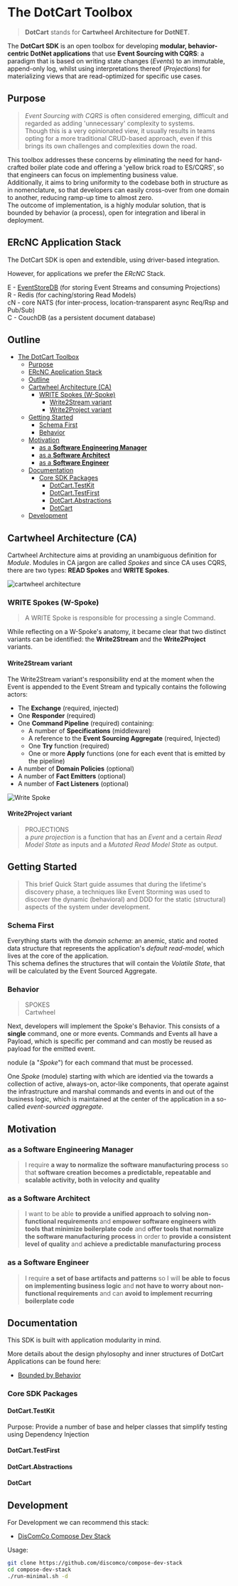 # The DotCart Toolbox

> **DotCart** stands for **Cartwheel Architecture for DotNET**.

The **DotCart SDK** is an open toolbox for developing **modular, behavior-centric DotNet applications** that use **Event Sourcing with CQRS**: a paradigm that is based on writing state changes (_Events_) to an immutable, append-only log, whilst using  interpretations thereof (_Projections_) for materializing views that are read-optimized for specific use cases.

## Purpose

 > _Event Sourcing with CQRS_ is often considered emerging, difficult and regarded as adding 'unnecessary' complexity to systems.  
 Though this is a very opinionated view, it usually results in teams opting for a more traditional CRUD-based approach, even if this brings its own challenges and complexities down the road.

This toolbox addresses these concerns by eliminating the need for hand-crafted boiler plate code and offering a 'yellow brick road to ES/CQRS', so that engineers can focus on implementing business value.  
Additionally, it aims to bring uniformity to the codebase both in structure as in nomenclature, so that developers can easily cross-over from one domain to another, reducing ramp-up time to almost zero.  
The outcome of implementation, is a highly modular solution, that is bounded by behavior (a process), open for integration and liberal in deployment.

## ERcNC Application Stack

The DotCart SDK is open and extendible, using driver-based integration.  

However, for applications we prefer the _ERcNC_ Stack.

E - [EventStoreDB](https://eventstore.com) (for storing Event Streams and consuming Projections)  
R - Redis (for caching/storing Read Models)  
cN - core NATS (for inter-process, location-transparent async Req/Rsp and Pub/Sub)  
C - CouchDB (as a persistent document database)

## Outline

- [The DotCart Toolbox](#the-dotcart-toolbox)
  - [Purpose](#purpose)
  - [ERcNC Application Stack](#ercnc-application-stack)
  - [Outline](#outline)
  - [Cartwheel Architecture (CA)](#cartwheel-architecture-ca)
    - [WRITE Spokes (W-Spoke)](#write-spokes-w-spoke)
      - [Write2Stream variant](#write2stream-variant)
      - [Write2Project variant](#write2project-variant)
  - [Getting Started](#getting-started)
    - [Schema First](#schema-first)
    - [Behavior](#behavior)
  - [Motivation](#motivation)
    - [as a **Software Engineering Manager**](#as-a-software-engineering-manager)
    - [as a **Software Architect**](#as-a-software-architect)
    - [as a **Software Engineer**](#as-a-software-engineer)
  - [Documentation](#documentation)
    - [Core SDK Packages](#core-sdk-packages)
      - [DotCart.TestKit](#dotcarttestkit)
      - [DotCart.TestFirst](#dotcarttestfirst)
      - [DotCart.Abstractions](#dotcartabstractions)
      - [DotCart](#dotcart)
  - [Development](#development)

## Cartwheel Architecture (CA)

Cartwheel Architecture aims at providing an unambiguous definition for _Module_. Modules in CA jargon are called _Spokes_ and since CA uses CQRS, there are two types: **READ Spokes** and **WRITE Spokes**.  

 ![cartwheel architecture](image/README/cartwheel-arch.png)

### WRITE Spokes (W-Spoke)

> A WRITE Spoke is responsible for processing a single Command.

While reflecting on a W-Spoke's anatomy, it became clear that two  distinct variants can be identified: the **Write2Stream** and the **Write2Project** variants.

#### Write2Stream variant

The Write2Stream variant's responsibility end at the moment when the Event is appended to the Event Stream and typically contains the following actors:

- The **Exchange** (required, injected)
- One **Responder** (required)
- One **Command Pipeline** (required) containing:
  - A number of **Specifications** (middleware)
  - A reference to the **Event Sourcing Aggregate** (required, Injected)
  - One **Try** function (required)
  - One or more **Apply** functions (one for each event that is emitted by the pipeline)
- A number of **Domain Policies** (optional)
- A number of **Fact Emitters** (optional)
- A number of **Fact Listeners** (optional)

![Write Spoke](image/README/write-spoke.png)

#### Write2Project variant

> PROJECTIONS  
a _pure projection_ is a function that has an _Event_ and a certain _Read Model State_ as inputs and a _Mutated Read Model State_ as output.


## Getting Started

> This brief Quick Start guide assumes that during the lifetime's discovery phase, a techniques like Event Storming was used to discover the dynamic (behavioral) and DDD for the static (structural) aspects of the system under development.

### Schema First

Everything starts with the _domain schema_: an anemic, static and rooted data structure that represents the application's _default read-model_, which lives at the core of the application.  
This schema defines the structures that will contain the _Volatile State_, that will be calculated by the Event Sourced Aggregate.

### Behavior

> SPOKES  
> Cartwheel 

Next, developers will implement the Spoke's Behavior. This consists of a **single** command, one or more events. Commands and Events all have a Payload, which is specific per command and can mostly be reused as payload for the emitted event.

 nodule (a "_Spoke_") for each command that must be processed.

One _Spoke_ (module) starting with  which are identied via the towards a collection of active, always-on, actor-like components, that operate against the infrastructure and marshal commands and events in and out of the business logic, which is maintained at the center of the application in a so-called _event-sourced aggregate_.

## Motivation

### as a **Software Engineering Manager**

> I require **a way to normalize the software manufacturing process**
> so that **software creation becomes a predictable, repeatable and scalable activity, both in velocity and quality**

### as a **Software Architect**

> I want to be able **to provide a unified approach to solving non-functional requirements**
> and **empower software engineers with tools that minimize boilerplate code**
> and **offer tools that normalize the software manufacturing process**
> in order to **provide a consistent level of quality**
> and **achieve a predictable manufacturing process**

### as a **Software Engineer**

> I require **a set of base artifacts and patterns**
> so I will **be able to focus on implementing business logic**
> and **not have to worry about non-functional requirements**
> and can **avoid to implement recurring boilerplate code**

## Documentation

This SDK is built with application modularity in mind.

More details about the design phylosophy and inner structures of DotCart Applications can be found here:

- [Bounded by Behavior](https://docs.google.com/document/d/1io3HsGItmu02Nx4hHru9wVLnF6lTiQDVecko-ga6Pg0/edit?usp=sharing)

### Core SDK Packages

#### DotCart.TestKit

Purpose: Provide a number of base and helper classes that simplify testing using Dependency Injection

#### DotCart.TestFirst

#### DotCart.Abstractions

#### DotCart



## Development

For Development we can recommend this stack:

- [DisComCo Compose Dev Stack](https://github.com/discomco/compose-dev-stack)

Usage:

```bash
git clone https://github.com/discomco/compose-dev-stack
cd compose-dev-stack
./run-minimal.sh -d
```
